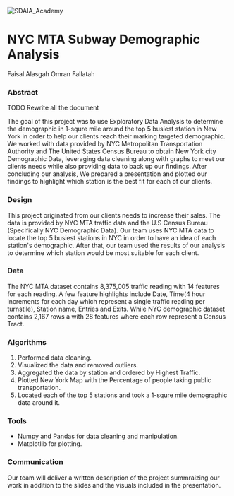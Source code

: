 ![SDAIA_Academy](https://user-images.githubusercontent.com/20911835/136685524-fda5c7dd-6f97-480b-bb69-4ae1ad02c460.jpeg)

# NYC MTA Subway Demographic Analysis

Faisal Alasgah
Omran Fallatah

### Abstract
TODO Rewrite all the document


The goal of this project was to use Exploratory Data Analysis to determine the demographic in 1-squre mile around the top 5 busiest station in New York in order to help our clients reach their marking targeted demographic. We worked with data provided by NYC Metropolitan Transportation Authority and The United States Census Bureau to obtain New York city Demographic Data, leveraging data cleaning along with graphs to meet our clients needs while also providing data to back up our findings. After concluding our analysis, We prepared a presentation and plotted our findings to highlight which station is the best fit for each of our clients.

### Design

This project originated from our clients needs to increase their sales. The data is provided by NYC MTA traffic data and the U.S Census Bureau (Specifically NYC Demographic Data). Our team uses NYC MTA data to locate the top 5 busiest stations in NYC in order to have an idea of each station's demographic. After that, our team used the results of our analysis to determine which station would be most suitable for each client.

### Data

The NYC MTA dataset contains 8,375,005 traffic reading with 14 features for each reading. A few feature highlights include Date, Time(4 hour increments for each day which represent a single traffic reading per turnstile), Station name, Entries and Exits. While NYC demographic dataset contains 2,167 rows a with 28 features where each row represent a Census Tract.

### Algorithms

1.  Performed data cleaning.
2.  Visualized the data and removed outliers.
3.  Aggregated the data by station and ordered by Highest Traffic.
4.  Plotted New York Map with the Percentage of people taking public transportation.
5.  Located each of the top 5 stations and took a 1-squre mile demographic data around it.

### Tools

-   Numpy and Pandas for data cleaning and manipulation.
-   Matplotlib for plotting.

### Communication

Our team will deliver a written description of the project summraizing our work in addition to the slides and the visuals included in the presentation.
